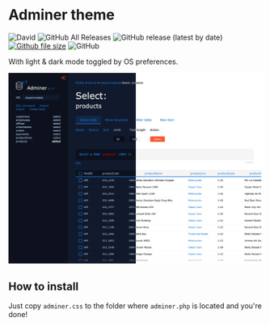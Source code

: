 # Adminer theme
![David](https://img.shields.io/david/OverflowHayden/adminer-theme)
![GitHub All Releases](https://img.shields.io/github/downloads/OverflowHayden/adminer-theme/total)
![GitHub release (latest by date)](https://img.shields.io/github/v/release/OverflowHayden/adminer-theme)
[![Github file size](https://img.shields.io/github/size/OverflowHayden/adminer-theme/dist/adminer.css.svg?style=flat-square&label=CSS%20size)](https://github.com/OverflowHayden/adminer-theme/blob/master/dist/adminer.css)
![GitHub](https://img.shields.io/github/license/OverflowHayden/adminer-theme)

With light & dark mode toggled by OS preferences.

![Preview](preview.png)

## How to install
Just copy `adminer.css` to the folder where `adminer.php` is located and you're done!